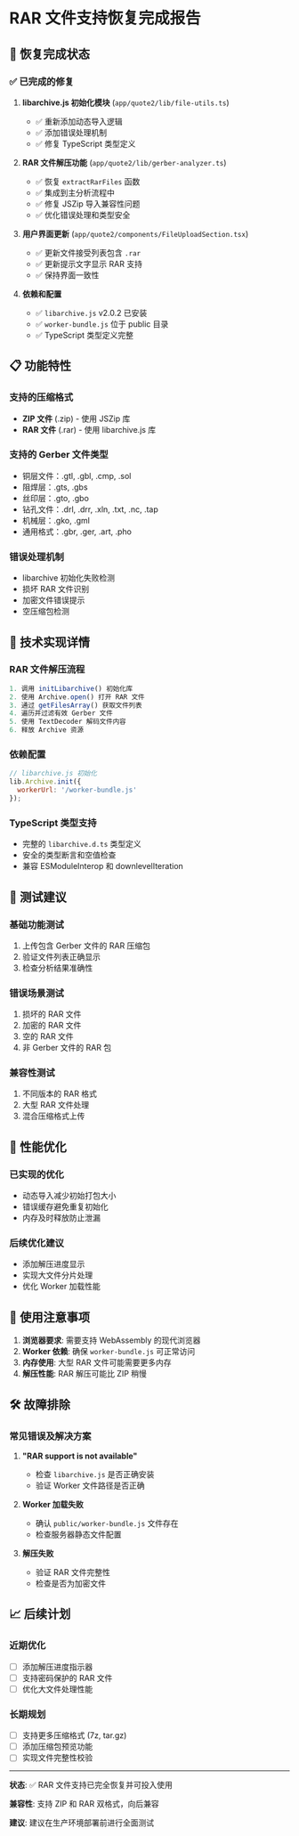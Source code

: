 # RAR 文件支持恢复完成报告

## 🎉 恢复完成状态

### ✅ 已完成的修复

1. **libarchive.js 初始化模块** (`app/quote2/lib/file-utils.ts`)
   - ✅ 重新添加动态导入逻辑
   - ✅ 添加错误处理机制
   - ✅ 修复 TypeScript 类型定义

2. **RAR 文件解压功能** (`app/quote2/lib/gerber-analyzer.ts`)
   - ✅ 恢复 `extractRarFiles` 函数
   - ✅ 集成到主分析流程中
   - ✅ 修复 JSZip 导入兼容性问题
   - ✅ 优化错误处理和类型安全

3. **用户界面更新** (`app/quote2/components/FileUploadSection.tsx`)
   - ✅ 更新文件接受列表包含 `.rar`
   - ✅ 更新提示文字显示 RAR 支持
   - ✅ 保持界面一致性

4. **依赖和配置**
   - ✅ `libarchive.js` v2.0.2 已安装
   - ✅ `worker-bundle.js` 位于 public 目录
   - ✅ TypeScript 类型定义完整

## 📋 功能特性

### 支持的压缩格式
- **ZIP 文件** (.zip) - 使用 JSZip 库
- **RAR 文件** (.rar) - 使用 libarchive.js 库

### 支持的 Gerber 文件类型
- 铜层文件：.gtl, .gbl, .cmp, .sol
- 阻焊层：.gts, .gbs  
- 丝印层：.gto, .gbo
- 钻孔文件：.drl, .drr, .xln, .txt, .nc, .tap
- 机械层：.gko, .gml
- 通用格式：.gbr, .ger, .art, .pho

### 错误处理机制
- libarchive 初始化失败检测
- 损坏 RAR 文件识别
- 加密文件错误提示
- 空压缩包检测

## 🔧 技术实现详情

### RAR 文件解压流程
```typescript
1. 调用 initLibarchive() 初始化库
2. 使用 Archive.open() 打开 RAR 文件
3. 通过 getFilesArray() 获取文件列表
4. 遍历并过滤有效 Gerber 文件
5. 使用 TextDecoder 解码文件内容
6. 释放 Archive 资源
```

### 依赖配置
```javascript
// libarchive.js 初始化
lib.Archive.init({
  workerUrl: '/worker-bundle.js'
});
```

### TypeScript 类型支持
- 完整的 `libarchive.d.ts` 类型定义
- 安全的类型断言和空值检查
- 兼容 ESModuleInterop 和 downlevelIteration

## 🧪 测试建议

### 基础功能测试
1. 上传包含 Gerber 文件的 RAR 压缩包
2. 验证文件列表正确显示
3. 检查分析结果准确性

### 错误场景测试  
1. 损坏的 RAR 文件
2. 加密的 RAR 文件
3. 空的 RAR 文件
4. 非 Gerber 文件的 RAR 包

### 兼容性测试
1. 不同版本的 RAR 格式
2. 大型 RAR 文件处理
3. 混合压缩格式上传

## 🚀 性能优化

### 已实现的优化
- 动态导入减少初始打包大小
- 错误缓存避免重复初始化
- 内存及时释放防止泄漏

### 后续优化建议
- 添加解压进度显示
- 实现大文件分片处理
- 优化 Worker 加载性能

## 📝 使用注意事项

1. **浏览器要求**: 需要支持 WebAssembly 的现代浏览器
2. **Worker 依赖**: 确保 `worker-bundle.js` 可正常访问
3. **内存使用**: 大型 RAR 文件可能需要更多内存
4. **解压性能**: RAR 解压可能比 ZIP 稍慢

## 🛠️ 故障排除

### 常见错误及解决方案

1. **"RAR support is not available"**
   - 检查 `libarchive.js` 是否正确安装
   - 验证 Worker 文件路径是否正确

2. **Worker 加载失败**
   - 确认 `public/worker-bundle.js` 文件存在
   - 检查服务器静态文件配置

3. **解压失败**  
   - 验证 RAR 文件完整性
   - 检查是否为加密文件

## 📈 后续计划

### 近期优化
- [ ] 添加解压进度指示器
- [ ] 支持密码保护的 RAR 文件
- [ ] 优化大文件处理性能

### 长期规划
- [ ] 支持更多压缩格式 (7z, tar.gz)
- [ ] 添加压缩包预览功能
- [ ] 实现文件完整性校验

---

**状态**: ✅ RAR 文件支持已完全恢复并可投入使用

**兼容性**: 支持 ZIP 和 RAR 双格式，向后兼容

**建议**: 建议在生产环境部署前进行全面测试 
